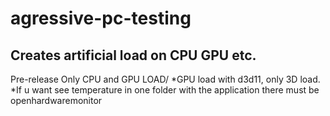 # agressive-pc-testing
Creates artificial load on CPU GPU etc.
---------------------------------------
Pre-release
Only CPU and GPU LOAD/
*GPU load with d3d11, only 3D load.
*If u want see temperature in one folder with the application there must be openhardwaremonitor

